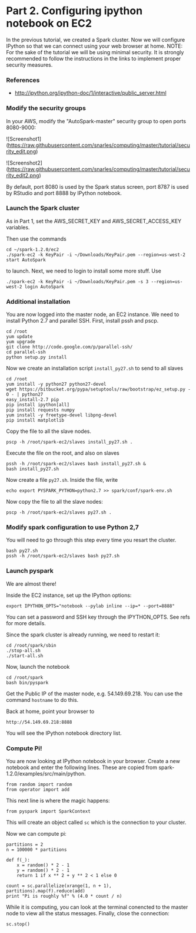 # Part 2.  Configuring ipython notebook on EC2

In the previous tutorial, we created a Spark cluster.
Now we will configure IPython so that we can connect using your web browser at home.
NOTE: For the sake of the tutorial we will be using minimal security.
It is strongly recommended to follow the instructions in the links to implement proper security measures.

### References

* http://ipython.org/ipython-doc/1/interactive/public_server.html

### Modify the security groups

In your AWS, modify the "AutoSpark-master" security group to open ports 8080-9000:

![Screenshot1]
(https://raw.githubusercontent.com/snarles/computing/master/tutorial/security_edit.png)

![Screenshot2]
(https://raw.githubusercontent.com/snarles/computing/master/tutorial/security_edit2.png)

By default, port 8080 is used by the Spark status screen, port 8787 is used by RStudio and port 8888 by IPython notebook.

### Launch the Spark cluster

As in Part 1, set the AWS_SECRET_KEY and AWS_SECRET_ACCESS_KEY variables.

Then use the commands
```
cd ~/spark-1.2.0/ec2
./spark-ec2 -k KeyPair -i ~/Downloads/KeyPair.pem --region=us-west-2 start AutoSpark
```
to launch.
Next, we need to login to install some more stuff.  Use
```
./spark-ec2 -k KeyPair -i ~/Downloads/KeyPair.pem -s 3 --region=us-west-2 login AutoSpark
```

### Additional installation

You are now logged into the master node, an EC2 instance.
We need to install Python 2.7 and parallel SSH.
First, install pssh and pscp.

```
cd /root
yum update
yum upgrade
git clone http://code.google.com/p/parallel-ssh/
cd parallel-ssh
python setup.py install
```

Now we create an installation script `install_py27.sh` to send to all slaves
```
cd /root
yum install -y python27 python27-devel
wget https://bitbucket.org/pypa/setuptools/raw/bootstrap/ez_setup.py -O - | python27
easy_install-2.7 pip
pip install ipython[all]
pip install requests numpy
yum install -y freetype-devel libpng-devel
pip install matplotlib
```
Copy the file to all the slave nodes.
```
pscp -h /root/spark-ec2/slaves install_py27.sh .
```
Execute the file on the root, and also on slaves
```
pssh -h /root/spark-ec2/slaves bash install_py27.sh &
bash install_py27.sh
```

Now create a file `py27.sh`.
Inside the file, write
```
echo export PYSPARK_PYTHON=python2.7 >> spark/conf/spark-env.sh
```
Now copy the file to all the slave nodes:
```
pscp -h /root/spark-ec2/slaves py27.sh .
```

### Modify spark configuration to use Python 2,7

You will need to go through this step every time you resart the cluster.

```
bash py27.sh
pssh -h /root/spark-ec2/slaves bash py27.sh
```

### Launch pyspark

We are almost there!

Inside the EC2 instance, set up the IPython options:
```
export IPYTHON_OPTS="notebook --pylab inline --ip=* --port=8888"
```
You can set a password and SSH key through the IPYTHON_OPTS.
See refs for more details.

Since the spark cluster is already running, we need to restart it:
```
cd /root/spark/sbin
./stop-all.sh
./start-all.sh
```


Now, launch the notebook
```
cd /root/spark
bash bin/pyspark
```

Get the Public IP of the master node, e.g. 54.149.69.218.
You can use the command `hostname` to do this.

Back at home, point your browser to
```
http://54.149.69.218:8888
```

You will see the IPython notebook directory list.

### Compute Pi!

You are now looking at IPython notebook in your browser.
Create a new notebook and enter the following lines.  These are copied from spark-1.2.0/examples/src/main/python.

```
from random import random
from operator import add
```

This next line is where the magic happens:
```
from pyspark import SparkContext
```

This will create an object called `sc` which is the connection to your cluster.

Now we can compute pi:

    partitions = 2
    n = 100000 * partitions

    def f(_):
        x = random() * 2 - 1
        y = random() * 2 - 1
        return 1 if x ** 2 + y ** 2 < 1 else 0

    count = sc.parallelize(xrange(1, n + 1), partitions).map(f).reduce(add)
    print "Pi is roughly %f" % (4.0 * count / n)

While it is computing, you can look at the terminal conencted to the master node to view all the status messages.
Finally, close the connection:

    sc.stop()
